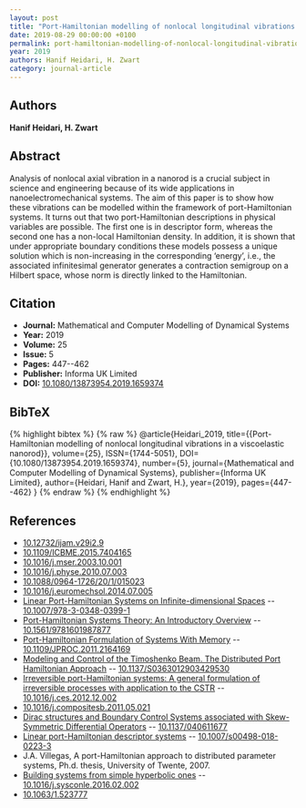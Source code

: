 ```yaml
---
layout: post
title: "Port-Hamiltonian modelling of nonlocal longitudinal vibrations in a viscoelastic nanorod"
date: 2019-08-29 00:00:00 +0100
permalink: port-hamiltonian-modelling-of-nonlocal-longitudinal-vibrations-in-a-viscoelastic-nanorod
year: 2019
authors: Hanif Heidari, H. Zwart
category: journal-article
---
```

 
## Authors
**Hanif Heidari, H. Zwart**
 
## Abstract
 Analysis of nonlocal axial vibration in a nanorod is a crucial subject in science and engineering because of its wide applications in nanoelectromechanical systems. The aim of this paper is to show how these vibrations can be modelled within the framework of port-Hamiltonian systems. It turns out that two port-Hamiltonian descriptions in physical variables are possible. The first one is in descriptor form, whereas the second one has a non-local Hamiltonian density. In addition, it is shown that under appropriate boundary conditions these models possess a unique solution which is non-increasing in the corresponding ‘energy’, i.e., the associated infinitesimal generator generates a contraction semigroup on a Hilbert space, whose norm is directly linked to the Hamiltonian.
 
## Citation
- **Journal:** Mathematical and Computer Modelling of Dynamical Systems
- **Year:** 2019
- **Volume:** 25
- **Issue:** 5
- **Pages:** 447--462
- **Publisher:** Informa UK Limited
- **DOI:** [10.1080/13873954.2019.1659374](https://doi.org/10.1080/13873954.2019.1659374)
 
## BibTeX
{% highlight bibtex %}
{% raw %}
@article{Heidari_2019,
  title={{Port-Hamiltonian modelling of nonlocal longitudinal vibrations in a viscoelastic nanorod}},
  volume={25},
  ISSN={1744-5051},
  DOI={10.1080/13873954.2019.1659374},
  number={5},
  journal={Mathematical and Computer Modelling of Dynamical Systems},
  publisher={Informa UK Limited},
  author={Heidari, Hanif and Zwart, H.},
  year={2019},
  pages={447--462}
}
{% endraw %}
{% endhighlight %}
 
## References
- [10.12732/ijam.v29i2.9](https://doi.org/10.12732/ijam.v29i2.9)
- [10.1109/ICBME.2015.7404165](https://doi.org/10.1109/ICBME.2015.7404165)
- [10.1016/j.mser.2003.10.001](https://doi.org/10.1016/j.mser.2003.10.001)
- [10.1016/j.physe.2010.07.003](https://doi.org/10.1016/j.physe.2010.07.003)
- [10.1088/0964-1726/20/1/015023](https://doi.org/10.1088/0964-1726/20/1/015023)
- [10.1016/j.euromechsol.2014.07.005](https://doi.org/10.1016/j.euromechsol.2014.07.005)
- [Linear Port-Hamiltonian Systems on Infinite-dimensional Spaces](linear-port-hamiltonian-systems-on-infinite-dimensional-spaces) -- [10.1007/978-3-0348-0399-1](https://doi.org/10.1007/978-3-0348-0399-1)
- [Port-Hamiltonian Systems Theory: An Introductory Overview](port-hamiltonian-systems-theory-an-introductory-overview) -- [10.1561/9781601987877](https://doi.org/10.1561/9781601987877)
- [Port-Hamiltonian Formulation of Systems With Memory](port-hamiltonian-formulation-of-systems-with-memory) -- [10.1109/JPROC.2011.2164169](https://doi.org/10.1109/JPROC.2011.2164169)
- [Modeling and Control of the Timoshenko Beam. The Distributed Port Hamiltonian Approach](modeling-and-control-of-the-timoshenko-beam-the-distributed-port-hamiltonian-approach) -- [10.1137/S0363012903429530](https://doi.org/10.1137/S0363012903429530)
- [Irreversible port-Hamiltonian systems: A general formulation of irreversible processes with application to the CSTR](irreversible-port-hamiltonian-systems-a-general-formulation-of-irreversible-processes-with-application-to-the-cstr) -- [10.1016/j.ces.2012.12.002](https://doi.org/10.1016/j.ces.2012.12.002)
- [10.1016/j.compositesb.2011.05.021](https://doi.org/10.1016/j.compositesb.2011.05.021)
- [Dirac structures and Boundary Control Systems associated with Skew-Symmetric Differential Operators](dirac-structures-and-boundary-control-systems-associated-with-skew-symmetric-differential-operators) -- [10.1137/040611677](https://doi.org/10.1137/040611677)
- [Linear port-Hamiltonian descriptor systems](linear-port-hamiltonian-descriptor-systems) -- [10.1007/s00498-018-0223-3](https://doi.org/10.1007/s00498-018-0223-3)
- J.A. Villegas, A port-Hamiltonian approach to distributed parameter systems, Ph.d. thesis, University of Twente, 2007.
- [Building systems from simple hyperbolic ones](building-systems-from-simple-hyperbolic-ones) -- [10.1016/j.sysconle.2016.02.002](https://doi.org/10.1016/j.sysconle.2016.02.002)
- [10.1063/1.523777](https://doi.org/10.1063/1.523777)

